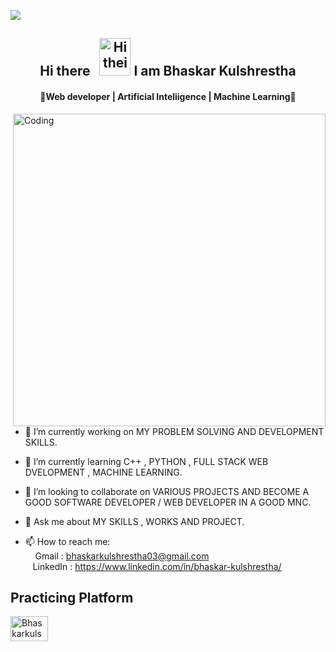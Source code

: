 ![](https://komarev.com/ghpvc/?username=BhaskarKulshrestha&color=brightgreen)
<div align="center">
<h2>Hi there  &nbsp; <img src="https://c.tenor.com/z2xJqhCpneIAAAAS/wave-hand.gif" alt="Hi their" width="50" height="60"> I am Bhaskar Kulshrestha </h2>
<!--  <br> -->
   <h4 align="center">🌟Web developer | Artificial Inteliigence | Machine Learning🌟</h4>
  
</div>


<img align="right" alt="Coding" width="500" src="https://camo.githubusercontent.com/40165a147c3dcea0fa1db780bb533fc5f98546ccfb9d5d05ddb2f429277f5348/68747470733a2f2f616e616c7974696373696e6469616d61672e636f6d2f77702d636f6e74656e742f75706c6f6164732f323031382f31322f646576656c6f7065722d6472696262626c652e676966">
<br>

- 🔭 I’m currently working on MY PROBLEM SOLVING AND DEVELOPMENT SKILLS.

- 🌱 I’m currently learning C++ , PYTHON , FULL STACK WEB DVELOPMENT , MACHINE LEARNING. 

- 👯 I’m looking to collaborate on VARIOUS PROJECTS AND BECOME A GOOD SOFTWARE DEVELOPER / WEB DEVELOPER IN A GOOD MNC.

- 💬 Ask me about MY SKILLS , WORKS AND PROJECT. 

- 📫 How to reach me: <br>
            &nbsp; &nbsp; Gmail : bhaskarkulshrestha03@gmail.com <br>
            &nbsp; &nbsp;LinkedIn : https://www.linkedin.com/in/bhaskar-kulshrestha/

## Practicing Platform
<a href="https://leetcode.com/Bhaskar_kulshrestha/" target="blank"><img align="center" src="https://img.shields.io/badge/LeetCode-000000?style=for-the-badge&logo=LeetCode&logoColor=d16c06" alt="Bhaskarkulshrestha" height="40" width="60" /></a>


